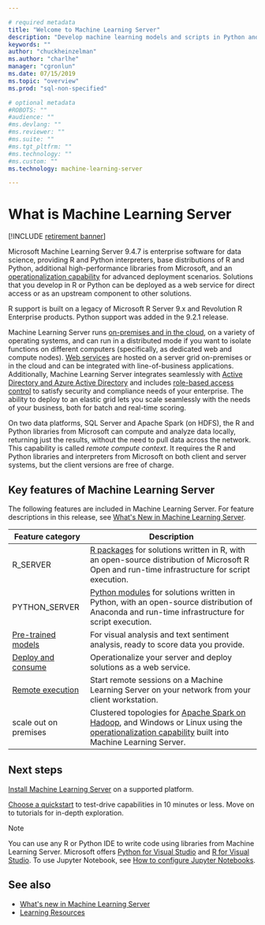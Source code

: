 ```yaml
---

# required metadata
title: "Welcome to Machine Learning Server"
description: "Develop machine learning models and scripts in Python and R for on-premises deployment behind the firewall. R Server, Python server, packages, and interpreters are included."
keywords: ""
author: "chuckheinzelman"
ms.author: "charlhe"
manager: "cgronlun"
ms.date: 07/15/2019
ms.topic: "overview"
ms.prod: "sql-non-specified"

# optional metadata
#ROBOTS: ""
#audience: ""
#ms.devlang: ""
#ms.reviewer: ""
#ms.suite: ""
#ms.tgt_pltfrm: ""
#ms.technology: ""
#ms.custom: ""
ms.technology: machine-learning-server

---
```


# What is Machine Learning Server

[!INCLUDE [retirement banner](~/includes/machine-learning-server-retirement.md)]

Microsoft Machine Learning Server 9.4.7 is enterprise software for data science, providing R and Python interpreters, base distributions of R and Python, additional high-performance libraries from Microsoft, and an [operationalization capability](what-is-operationalization.md) for advanced deployment scenarios. Solutions that you develop in R or Python can be deployed as a web service for direct access or as an upstream component to other solutions. 

R support is built on a legacy of Microsoft R Server 9.x and Revolution R Enterprise products. Python support was added in the 9.2.1 release. 

Machine Learning Server runs [on-premises and in the cloud](install/r-server-install-supported-platforms.md), on a variety of operating systems, and can run in a distributed mode if you want to isolate functions on different computers (specifically, as dedicated web and compute nodes). [Web services](operationalize/concept-what-are-web-services.md) are hosted on a server grid on-premises or in the cloud and can be integrated with line-of-business applications. Additionally, Machine Learning Server integrates seamlessly with [Active Directory and Azure Active Directory](operationalize/configure-authentication.md) and includes [role-based access control](operationalize/configure-roles.md) to satisfy security and compliance needs of your enterprise. The ability to deploy to an elastic grid lets you scale seamlessly with the needs of your business, both for batch and real-time scoring.

On two data platforms, SQL Server and Apache Spark (on HDFS), the R and Python libraries from Microsoft can compute and analyze data locally, returning just the results, without the need to pull data across the network. This capability is called *remote compute context*. It requires the R and Python libraries and interpreters from Microsoft on both client and server systems, but the client versions are free of charge.

## Key features of Machine Learning Server

The following features are included in Machine Learning Server. For feature descriptions in this release, see [What's New in Machine Learning Server](whats-new-in-machine-learning-server.md).

| Feature category | Description |
|------------------|-------------|
| R_SERVER| [R packages](r-reference/introducing-r-server-r-package-reference.md) for solutions written in R, with an open-source distribution of Microsoft R Open and run-time infrastructure for script execution.  |
| PYTHON_SERVER| [Python modules](python-reference/introducing-python-package-reference.md) for solutions written in Python,  with an open-source distribution of Anaconda and run-time infrastructure for script execution.  
| [Pre-trained models](install/microsoftml-install-pretrained-models.md) | For visual analysis and text sentiment analysis, ready to score data you provide. |
| [Deploy and consume](what-is-operationalization.md) | Operationalize your server and deploy solutions as a web service. |
| [Remote execution](r/how-to-execute-code-remotely.md) | Start remote sessions on a Machine Learning Server on your network from your client workstation. |
| scale out on premises | Clustered topologies for [Apache Spark on Hadoop](install/machine-learning-server-hadoop-install.md), and Windows or Linux using the [operationalization capability](operationalize/configure-start-for-administrators.md) built into Machine Learning Server. |

## Next steps

[Install Machine Learning Server](install/machine-learning-server-install.md) on a supported platform. 

[Choose a quickstart](index.yml) to test-drive capabilities in 10 minutes or less. Move on to tutorials for in-depth exploration.

> [!Note]
> You can use any R or Python IDE to write code using libraries from Machine Learning Server. Microsoft offers [Python for Visual Studio](/visualstudio/python/overview-of-python-tools-for-visual-studio) and [R for Visual Studio](/visualstudio/rtvs). To use Jupyter Notebook, see [How to configure Jupyter Notebooks](python/how-to-revoscalepy-jupyter-nb-config.md).

## See also

+ [What's new in Machine Learning Server](whats-new-in-machine-learning-server.md)
+ [Learning Resources](resources-more.md)
